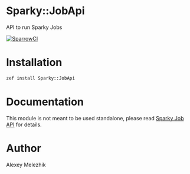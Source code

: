# Sparky::JobApi

API to run Sparky Jobs

[![SparrowCI](https://ci.sparrowhub.io/project/gh-melezhik-sparky-job-api/badge)](https://ci.sparrowhub.io)

# Installation

```bash
zef install Sparky::JobApi
```

# Documentation

This module is not meant to be used standalone, please read [Sparky Job API](https://github.com/melezhik/sparky#job-api) for details.

# Author

Alexey Melezhik

